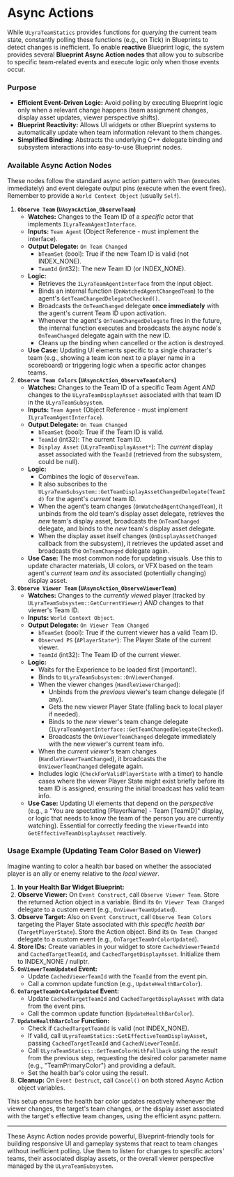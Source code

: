 # Async Actions

While `ULyraTeamStatics` provides functions for _querying_ the current team state, constantly polling these functions (e.g., on Tick) in Blueprints to detect changes is inefficient. To enable **reactive** Blueprint logic, the system provides several **Blueprint Async Action nodes** that allow you to subscribe to specific team-related events and execute logic only when those events occur.

### Purpose

* **Efficient Event-Driven Logic:** Avoid polling by executing Blueprint logic only when a relevant change happens (team assignment changes, display asset updates, viewer perspective shifts).
* **Blueprint Reactivity:** Allows UI widgets or other Blueprint systems to automatically update when team information relevant to them changes.
* **Simplified Binding:** Abstracts the underlying C++ delegate binding and subsystem interactions into easy-to-use Blueprint nodes.

### Available Async Action Nodes

These nodes follow the standard async action pattern with `Then` (executes immediately) and event delegate output pins (execute when the event fires). Remember to provide a `World Context Object` (usually `Self`).

1. **`Observe Team` (`UAsyncAction_ObserveTeam`)**
   * **Watches:** Changes to the Team ID of a _specific_ actor that implements `ILyraTeamAgentInterface`.
   * **Inputs:** `Team Agent` (Object Reference - must implement the interface).
   * **Output Delegate:** `On Team Changed`
     * `bTeamSet` (bool): True if the new Team ID is valid (not INDEX\_NONE).
     * `TeamId` (int32): The new Team ID (or INDEX\_NONE).
   * **Logic:**
     * Retrieves the `ILyraTeamAgentInterface` from the input object.
     * Binds an internal function (`OnWatchedAgentChangedTeam`) to the agent's `GetTeamChangedDelegateChecked()`.
     * Broadcasts the `OnTeamChanged` delegate **once immediately** with the agent's current Team ID upon activation.
     * Whenever the agent's `OnTeamChangedDelegate` fires in the future, the internal function executes and broadcasts the async node's `OnTeamChanged` delegate again with the new ID.
     * Cleans up the binding when cancelled or the action is destroyed.
   * **Use Case:** Updating UI elements specific to a single character's team (e.g., showing a team icon next to a player name in a scoreboard) or triggering logic when a specific actor changes teams.
2. **`Observe Team Colors` (`UAsyncAction_ObserveTeamColors`)**
   * **Watches:** Changes to the Team ID of a specific Team Agent _AND_ changes to the `ULyraTeamDisplayAsset` associated with that team ID in the `ULyraTeamSubsystem`.
   * **Inputs:** `Team Agent` (Object Reference - must implement `ILyraTeamAgentInterface`).
   * **Output Delegate:** `On Team Changed`
     * `bTeamSet` (bool): True if the Team ID is valid.
     * `TeamId` (int32): The current Team ID.
     * `Display Asset` (`ULyraTeamDisplayAsset*`): The _current_ display asset associated with the `TeamId` (retrieved from the subsystem, could be null).
   * **Logic:**
     * Combines the logic of `ObserveTeam`.
     * It also subscribes to the `ULyraTeamSubsystem::GetTeamDisplayAssetChangedDelegate(TeamId)` for the agent's _current_ team ID.
     * When the agent's team changes (`OnWatchedAgentChangedTeam`), it unbinds from the old team's display asset delegate, retrieves the _new_ team's display asset, broadcasts the `OnTeamChanged` delegate, and binds to the _new_ team's display asset delegate.
     * When the display asset itself changes (`OnDisplayAssetChanged` callback from the subsystem), it retrieves the updated asset and broadcasts the `OnTeamChanged` delegate again.
   * **Use Case:** The most common node for updating visuals. Use this to update character materials, UI colors, or VFX based on the team agent's _current_ team _and_ its associated (potentially changing) display asset.
3. **`Observe Viewer Team` (`UAsyncAction_ObserveViewerTeam`)**
   * **Watches:** Changes to the _currently viewed_ player (tracked by `ULyraTeamSubsystem::GetCurrentViewer`) _AND_ changes to that viewer's Team ID.
   * **Inputs:** `World Context Object`.
   * **Output Delegate:** `On Viewer Team Changed`
     * `bTeamSet` (bool): True if the current viewer has a valid Team ID.
     * `Observed PS` (`APlayerState*`): The Player State of the current viewer.
     * `TeamId` (int32): The Team ID of the current viewer.
   * **Logic:**
     * Waits for the Experience to be loaded first (important!).
     * Binds to `ULyraTeamSubsystem::OnViewerChanged`.
     * When the viewer changes (`HandleViewerChanged`):
       * Unbinds from the _previous_ viewer's team change delegate (if any).
       * Gets the new viewer Player State (falling back to local player if needed).
       * Binds to the _new_ viewer's team change delegate (`ILyraTeamAgentInterface::GetTeamChangedDelegateChecked`).
       * Broadcasts the `OnViewerTeamChanged` delegate immediately with the new viewer's current team info.
     * When the _current viewer's_ team changes (`HandleViewerTeamChanged`), it broadcasts the `OnViewerTeamChanged` delegate again.
     * Includes logic (`CheckForValidPlayerState` with a timer) to handle cases where the viewer Player State might exist briefly before its team ID is assigned, ensuring the initial broadcast has valid team info.
   * **Use Case:** Updating UI elements that depend on the _perspective_ (e.g., a "You are spectating \[PlayerName] - Team \[TeamID]" display, or logic that needs to know the team of the person you are currently watching). Essential for correctly feeding the `ViewerTeamId` into `GetEffectiveTeamDisplayAsset` reactively.

### Usage Example (Updating Team Color Based on Viewer)

Imagine wanting to color a health bar based on whether the associated player is an ally or enemy relative to the _local viewer_.

1. **In your Health Bar Widget Blueprint:**
2. **Observe Viewer:** On `Event Construct`, call `Observe Viewer Team`. Store the returned Action object in a variable. Bind its `On Viewer Team Changed` delegate to a custom event (e.g., `OnViewerTeamUpdated`).
3. **Observe Target:** Also on `Event Construct`, call `Observe Team Colors` targeting the Player State associated with _this specific health bar_ (`TargetPlayerState`). Store the Action object. Bind its `On Team Changed` delegate to a custom event (e.g., `OnTargetTeamOrColorUpdated`).
4. **Store IDs:** Create variables in your widget to store `CachedViewerTeamId` and `CachedTargetTeamId`, and `CachedTargetDisplayAsset`. Initialize them to INDEX\_NONE / nullptr.
5. **`OnViewerTeamUpdated` Event:**
   * Update `CachedViewerTeamId` with the `TeamId` from the event pin.
   * Call a common update function (e.g., `UpdateHealthBarColor`).
6. **`OnTargetTeamOrColorUpdated` Event:**
   * Update `CachedTargetTeamId` and `CachedTargetDisplayAsset` with data from the event pins.
   * Call the common update function (`UpdateHealthBarColor`).
7. **`UpdateHealthBarColor` Function:**
   * Check if `CachedTargetTeamId` is valid (not INDEX\_NONE).
   * If valid, call `ULyraTeamStatics::GetEffectiveTeamDisplayAsset`, passing `CachedTargetTeamId` and `CachedViewerTeamId`.
   * Call `ULyraTeamStatics::GetTeamColorWithFallback` using the result from the previous step, requesting the desired color parameter name (e.g., "TeamPrimaryColor") and providing a default.
   * Set the health bar's color using the result.
8. **Cleanup:** On `Event Destruct`, call `Cancel()` on both stored Async Action object variables.

This setup ensures the health bar color updates reactively whenever the viewer changes, the target's team changes, _or_ the display asset associated with the target's effective team changes, using the efficient async pattern.

***

These Async Action nodes provide powerful, Blueprint-friendly tools for building responsive UI and gameplay systems that react to team changes without inefficient polling. Use them to listen for changes to specific actors' teams, their associated display assets, or the overall viewer perspective managed by the `ULyraTeamSubsystem`.
